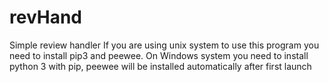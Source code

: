 # revHand
Simple review handler
If you are using unix system to use this program you need to install pip3 and peewee.
On Windows system you need to install python 3 with pip, peewee will be installed automatically after first launch
